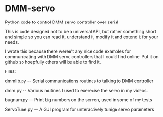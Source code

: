 # DMM-servo
Python code to control DMM servo controller over serial

This is code designed not to be a universal API, but rather something short and simple so you can read it, understand it, modify it and extend it for your needs.

I wrote this because there weren't any nice code examples for communicating with DMM servo controllers that I could find online.  Put it on github so hoepfully others will be able to find it.

Files:

dmmlib.py    -- Serial communications routines to talking to DMM controller

dmm.py       -- Various routines I used to exerecise the servo in my videos.

bugnum.py    -- Print big numbers on the screen, used in some of my tests

ServoTune.py -- A GUI program for unteractively tunign servo parameters


